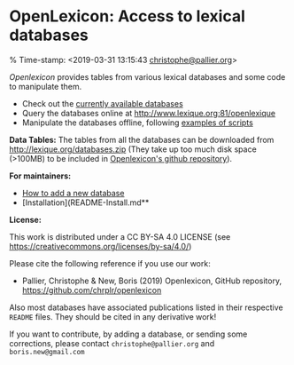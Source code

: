 # OpenLexicon: Access to lexical databases

% Time-stamp: <2019-03-31 13:15:43 christophe@pallier.org>

_Openlexicon_ provides tables from various lexical databases and some code to manipulate them.

* Check out the [currently available databases](databases/README.md)
* Query the databases online at <http://www.lexique.org:81/openlexique>
* Manipulate the databases offline, following [examples of scripts](scripts/README.md)


**Data Tables:** The tables from all the databases can be downloaded from <http://lexique.org/databases.zip> (They take up too much disk space (>100MB) to be included in [Openlexicon's github repository](https://github.com/chrplr/openlexicon)).


**For maintainers:**
- [How to add a new database](README-how-to-install-a-new-database.md)
- [Installation](README-Install.md**


**License:**


This work is distributed under a CC BY-SA 4.0 LICENSE
(see <https://creativecommons.org/licenses/by-sa/4.0/>)

Please cite the following reference if you use our work:

* Pallier, Christophe & New, Boris (2019) Openlexicon, GitHub repository, <https://github.com/chrplr/openlexicon>

Also most databases have associated publications listed in their respective `README` files. They should be cited in any derivative work!

If you want to contribute, by adding a database, or sending some corrections, please contact `christophe@pallier.org` and `boris.new@gmail.com`




